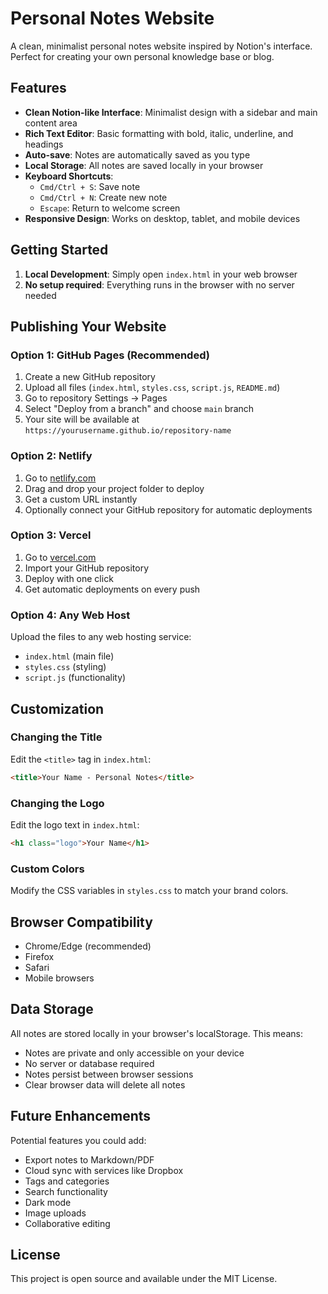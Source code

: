 # Personal Notes Website

A clean, minimalist personal notes website inspired by Notion's interface. Perfect for creating your own personal knowledge base or blog.

## Features

- **Clean Notion-like Interface**: Minimalist design with a sidebar and main content area
- **Rich Text Editor**: Basic formatting with bold, italic, underline, and headings
- **Auto-save**: Notes are automatically saved as you type
- **Local Storage**: All notes are saved locally in your browser
- **Keyboard Shortcuts**: 
  - `Cmd/Ctrl + S`: Save note
  - `Cmd/Ctrl + N`: Create new note
  - `Escape`: Return to welcome screen
- **Responsive Design**: Works on desktop, tablet, and mobile devices

## Getting Started

1. **Local Development**: Simply open `index.html` in your web browser
2. **No setup required**: Everything runs in the browser with no server needed

## Publishing Your Website

### Option 1: GitHub Pages (Recommended)

1. Create a new GitHub repository
2. Upload all files (`index.html`, `styles.css`, `script.js`, `README.md`)
3. Go to repository Settings → Pages
4. Select "Deploy from a branch" and choose `main` branch
5. Your site will be available at `https://yourusername.github.io/repository-name`

### Option 2: Netlify

1. Go to [netlify.com](https://netlify.com)
2. Drag and drop your project folder to deploy
3. Get a custom URL instantly
4. Optionally connect your GitHub repository for automatic deployments

### Option 3: Vercel

1. Go to [vercel.com](https://vercel.com)
2. Import your GitHub repository
3. Deploy with one click
4. Get automatic deployments on every push

### Option 4: Any Web Host

Upload the files to any web hosting service:
- `index.html` (main file)
- `styles.css` (styling)
- `script.js` (functionality)

## Customization

### Changing the Title
Edit the `<title>` tag in `index.html`:
```html
<title>Your Name - Personal Notes</title>
```

### Changing the Logo
Edit the logo text in `index.html`:
```html
<h1 class="logo">Your Name</h1>
```

### Custom Colors
Modify the CSS variables in `styles.css` to match your brand colors.

## Browser Compatibility

- Chrome/Edge (recommended)
- Firefox
- Safari
- Mobile browsers

## Data Storage

All notes are stored locally in your browser's localStorage. This means:
- Notes are private and only accessible on your device
- No server or database required
- Notes persist between browser sessions
- Clear browser data will delete all notes

## Future Enhancements

Potential features you could add:
- Export notes to Markdown/PDF
- Cloud sync with services like Dropbox
- Tags and categories
- Search functionality
- Dark mode
- Image uploads
- Collaborative editing

## License

This project is open source and available under the MIT License. 